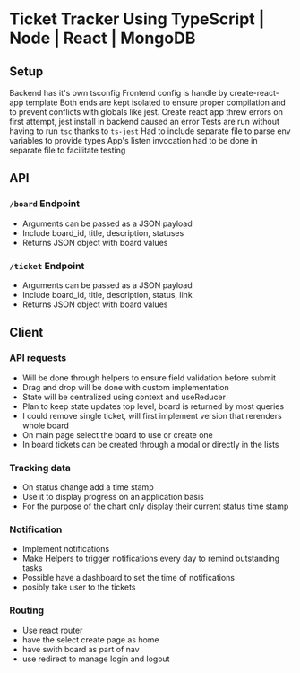 # Ticket Tracker Using TypeScript | Node | React | MongoDB

## Setup

Backend has it's own tsconfig
Frontend config is handle by create-react-app template
Both ends are kept isolated to ensure proper compilation and to prevent conflicts with globals like jest. Create react app threw errors on first attempt, jest install in backend caused an error
Tests are run without having to run `tsc` thanks to `ts-jest`
Had to include separate file to parse env variables to provide types
App's listen invocation had to be done in separate file to facilitate testing

## API

### `/board` Endpoint

- Arguments can be passed as a JSON payload
- Include board_id, title, description, statuses
- Returns JSON object with board values

### `/ticket` Endpoint

- Arguments can be passed as a JSON payload
- Include board_id, title, description, status, link
- Returns JSON object with board values

## Client

### API requests

- Will be done through helpers to ensure field validation before submit
- Drag and drop will be done with custom implementation
- State will be centralized using context and useReducer
- Plan to keep state updates top level, board is returned by most queries
- I could remove single ticket, will first implement version that rerenders whole board
- On main page select the board to use or create one
- In board tickets can be created through a modal or directly in the lists

### Tracking data

- On status change add a time stamp
- Use it to display progress on an application basis
- For the purpose of the chart only display their current status time stamp

### Notification

- Implement notifications
- Make Helpers to trigger notifications every day to remind outstanding tasks
- Possible have a dashboard to set the time of notifications
- posibly take user to the tickets

### Routing

- Use react router
- have the select create page as home
- have swith board as part of nav
- use redirect to manage login and logout
